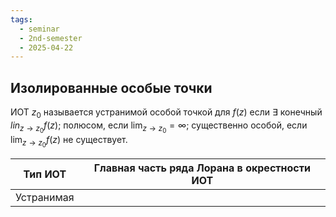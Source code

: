 ```yaml
---
tags:
  - seminar
  - 2nd-semester
  - 2025-04-22
---
```


## Изолированные особые точки

ИОТ $z_{0}$ называется устранимой особой точкой для $f(z)$ если $\exists$ конечный $lin_{z \to z_{0}}f(z)$; полюсом, если $\lim_{ z \to z_{0} } = \infty$; существенно особой, если $\lim_{ z \to z_{0} }f(z)$ не существует.


| Тип ИОТ    | Главная часть ряда Лорана в окрестности ИОТ |
| ---------- | ------------------------------------------- |
| Устранимая |                                             |
